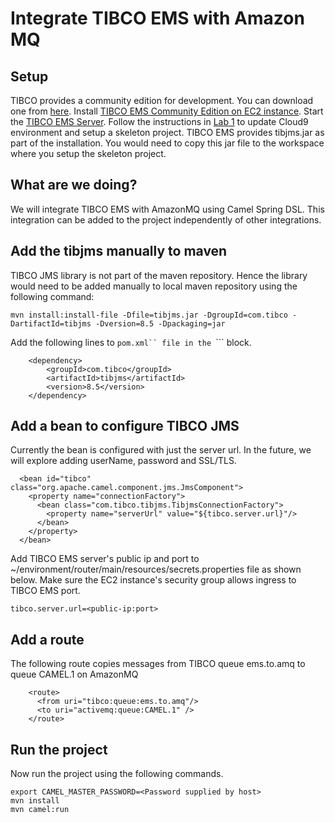 # Integrate TIBCO EMS with Amazon MQ

## Setup

TIBCO provides a community edition for development. You can download one from [here](https://www.tibco.com/resources/product-download/tibco-enterprise-message-service-community-edition--free-download). Install [TIBCO EMS Community Edition on EC2 instance](https://docs.tibco.com/pub/ems-vms/8.5.0/doc/html/GUID-BA4B3A1E-0BEF-4752-8C46-720B5D14A84D.html). Start the [TIBCO EMS Server](https://docs.tibco.com/pub/ems-vms/8.5.0/doc/html/GUID-374B3C9A-7EEC-427A-B08C-E63813FBB993.html). Follow the instructions in [Lab 1](/labs/lab-1.md) to update Cloud9 environment and setup a skeleton project.
TIBCO EMS provides tibjms.jar as part of the installation. You would need to copy this jar file to the workspace where you setup the skeleton project.

## What are we doing?

We will integrate TIBCO EMS with AmazonMQ using Camel Spring DSL. This integration can be added to the project independently of other integrations.

## Add the tibjms manually to maven

TIBCO JMS library is not part of the maven repository. Hence the library would need to be added manually to local maven repository using the following command:

```
mvn install:install-file -Dfile=tibjms.jar -DgroupId=com.tibco -DartifactId=tibjms -Dversion=8.5 -Dpackaging=jar
```

Add the following lines to ```pom.xml`` file in the ```<dependencies>``` block.

```
    <dependency>
        <groupId>com.tibco</groupId>
        <artifactId>tibjms</artifactId>
        <version>8.5</version>
    </dependency>  
```

## Add a bean to configure TIBCO JMS

Currently the bean is configured with just the server url. In the future, we will explore adding userName, password and SSL/TLS.

```
  <bean id="tibco" class="org.apache.camel.component.jms.JmsComponent">
    <property name="connectionFactory">
      <bean class="com.tibco.tibjms.TibjmsConnectionFactory">
        <property name="serverUrl" value="${tibco.server.url}"/>
      </bean>
    </property>
  </bean>
```

Add TIBCO EMS server's public ip and port to ~/environment/router/main/resources/secrets.properties file as shown below. Make sure the EC2 instance's security group allows ingress to TIBCO EMS port.

```
tibco.server.url=<public-ip:port>
```

## Add a route 

The following route copies messages from TIBCO queue ems.to.amq to queue CAMEL.1 on AmazonMQ

```
    <route>
      <from uri="tibco:queue:ems.to.amq"/>
      <to uri="activemq:queue:CAMEL.1" />
    </route> 
```

## Run the project 

Now run the project using the following commands. 

```
export CAMEL_MASTER_PASSWORD=<Password supplied by host>
mvn install
mvn camel:run
```
